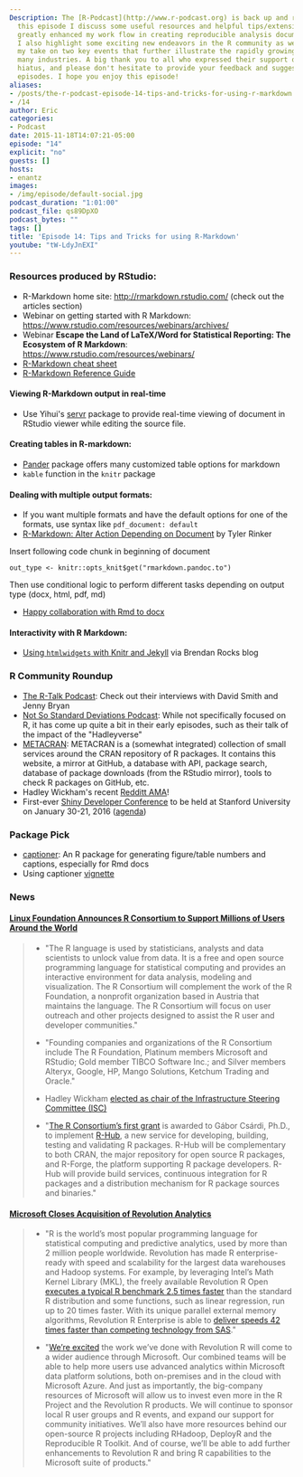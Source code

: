 ```yaml
---
Description: The [R-Podcast](http://www.r-podcast.org) is back up and running! In
  this episode I discuss some useful resources and helpful tips/extensions that have
  greatly enhanced my work flow in creating reproducible analysis documents via R-Markdown.
  I also highlight some exciting new endeavors in the R community as well as provide
  my take on two key events that further illustrate the rapidly growing use of R across
  many industries. A big thank you to all who expressed their support during the extended
  hiatus, and please don't hesitate to provide your feedback and suggestions for future
  episodes. I hope you enjoy this episode!
aliases:
- /posts/the-r-podcast-episode-14-tips-and-tricks-for-using-r-markdown.html
- /14
author: Eric
categories:
- Podcast
date: 2015-11-18T14:07:21-05:00
episode: "14"
explicit: "no"
guests: []
hosts:
- enantz
images:
- /img/episode/default-social.jpg
podcast_duration: "1:01:00"
podcast_file: qs89DpXO
podcast_bytes: ""
tags: []
title: 'Episode 14: Tips and Tricks for using R-Markdown'
youtube: "tW-LdyJnEXI"
---
```


### Resources produced by RStudio:

-   R-Markdown home site: <http://rmarkdown.rstudio.com/> (check out the articles section)
-   Webinar on getting started with R Markdown: <https://www.rstudio.com/resources/webinars/archives/>
-   Webinar **Escape the Land of LaTeX/Word for Statistical Reporting: The Ecosystem of R Markdown**: <https://www.rstudio.com/resources/webinars/>
-   [R-Markdown cheat sheet](https://www.rstudio.com/wp-content/uploads/2015/02/rmarkdown-cheatsheet.pdf)
-   [R-Markdown Reference Guide](https://www.rstudio.com/wp-content/uploads/2015/03/rmarkdown-reference.pdf)

#### Viewing R-Markdown output in real-time

-   Use Yihui's [servr](https://github.com/yihui/servr) package to provide real-time viewing of document in RStudio viewer while editing the source file.

#### Creating tables in R-markdown:

-   [Pander](https://rapporter.github.io/pander/) package offers many customized table options for markdown
-   `kable` function in the `knitr` package

#### Dealing with multiple output formats:

-   If you want multiple formats and have the default options for one of the formats, use syntax like `pdf_document: default`
-   [R-Markdown: Alter Action Depending on Document](https://trinkerrstuff.wordpress.com/2014/11/18/rmarkdown-alter-action-depending-on-document/) by Tyler Rinker

Insert following code chunk in beginning of document

```{r}
out_type <- knitr::opts_knit$get("rmarkdown.pandoc.to")
```

Then use conditional logic to perform different tasks depending on output type (docx, html, pdf, md)

-   [Happy collaboration with Rmd to docx](http://rmarkdown.rstudio.com/articles_docx.html)

#### Interactivity with R Markdown:

-   [Using `htmlwidgets` with Knitr and Jekyll](http://brendanrocks.com/htmlwidgets-knitr-jekyll/) via Brendan Rocks blog

### R Community Roundup

-   [The R-Talk Podcast](http://rtalk.org/): Check out their interviews with David Smith and Jenny Bryan
-   [Not So Standard Deviations Podcast](https://soundcloud.com/nssd-podcast): While not specifically focused on R, it has come up quite a bit in their early episodes, such as their talk of the impact of the "Hadleyverse"
-   [METACRAN](http://www.r-pkg.org/): METACRAN is a (somewhat integrated) collection of small services around the CRAN repository of R packages. It contains this website, a mirror at GitHub, a database with API, package search, database of package downloads (from the RStudio mirror), tools to check R packages on GitHub, etc.
-   Hadley Wickham's recent [Redditt AMA](https://www.reddit.com/r/dataisbeautiful/comments/3mp9r7/im_hadley_wickham_chief_scientist_at_rstudio_and/)!
-   First-ever [Shiny Developer Conference](http://blog.rstudio.org/2015/10/29/shiny-developer-conference-stanford-university-january-2016/) to be held at Stanford University on January 30-21, 2016 ([agenda](http://shiny2016.eventbrite.com/))

### Package Pick

-   [captioner](https://github.com/adletaw/captioner): An R package for generating figure/table numbers and captions, especially for Rmd docs
-   Using captioner [vignette](https://cran.rstudio.com/web/packages/captioner/vignettes/using_captioner.html)

### News

#### [Linux Foundation Announces R Consortium to Support Millions of Users Around the World](https://www.r-consortium.org/news/announcement/2015/06/linux-foundation-announces-r-consortium-support-millions-users-around)

> -   "The R language is used by statisticians, analysts and data
>     scientists to unlock value from data. It is a free and open source
>     programming language for statistical computing and provides an
>     interactive environment for data analysis, modeling
>     and visualization. The R Consortium will complement the work of
>     the R Foundation, a nonprofit organization based in Austria that
>     maintains the language. The R Consortium will focus on user
>     outreach and other projects designed to assist the R user and
>     developer communities."
>
> -   "Founding companies and organizations of the R Consortium include
>     The R Foundation, Platinum members Microsoft and RStudio; Gold
>     member TIBCO Software Inc.; and Silver members Alteryx, Google,
>     HP, Mango Solutions, Ketchum Trading and Oracle."
>
> -   Hadley Wickham [elected as chair of the Infrastructure Steering
>     Committee (ISC)](https://www.r-consortium.org/news/blogs/2015/09/r-consortium-infrastructure-steering-committee-isc-elects-chair)
>
> -   "[The R Consortium’s first
>     grant](https://www.r-consortium.org/news/announcement/2015/11/r-consortium-awards-first-grant-help-advance-popular-programming-language)
>     is awarded to Gábor Csárdi, Ph.D., to implement
>     [R-Hub](https://github.com/r-hub/proposal), a new service for
>     developing, building, testing and validating R packages. R-Hub
>     will be complementary to both CRAN, the major repository for open
>     source R packages, and R-Forge, the platform supporting R
>     package developers. R-Hub will provide build services, continuous
>     integration for R packages and a distribution mechanism for R
>     package sources and binaries."
>

#### [Microsoft Closes Acquisition of Revolution Analytics](http://blogs.technet.com/b/machinelearning/archive/2015/04/06/microsoft-closes-acquisition-of-revolution-analytics.aspx)

> -   "R is the world’s most popular programming language for
>     statistical computing and predictive analytics, used by more than
>     2 million people worldwide. Revolution has made R enterprise-ready
>     with speed and scalability for the largest data warehouses and
>     Hadoop systems. For example, by leveraging Intel’s Math Kernel
>     Library (MKL), the freely available Revolution R Open [executes a
>     typical R benchmark 2.5 times
>     faster](http://blog.revolutionanalytics.com/2014/10/revolution-r-open-mkl.html)
>     than the standard R distribution and some functions, such as
>     linear regression, run up to 20 times faster. With its unique
>     parallel external memory algorithms, Revolution R Enterprise is
>     able to [deliver speeds 42 times faster than competing technology
>     from
>     SAS](http://www.revolutionanalytics.com/sites/default/files/revolution-analytics-sas-benchmark-whitepaper-mar2014.pdf)."
>
> -   "[We’re
>     excited](http://blog.revolutionanalytics.com/2015/01/revolution-acquired.html)
>     the work we’ve done with Revolution R will come to a wider
>     audience through Microsoft. Our combined teams will be able to
>     help more users use advanced analytics within Microsoft data
>     platform solutions, both on-premises and in the cloud with
>     Microsoft Azure. And just as importantly, the big-company
>     resources of Microsoft will allow us to invest even more in the R
>     Project and the Revolution R products. We will continue to sponsor
>     local R user groups and R events, and expand our support for
>     community initiatives. We’ll also have more resources behind our
>     open-source R projects including RHadoop, DeployR and the
>     Reproducible R Toolkit. And of course, we’ll be able to add
>     further enhancements to Revolution R and bring R capabilities to
>     the Microsoft suite of products."
